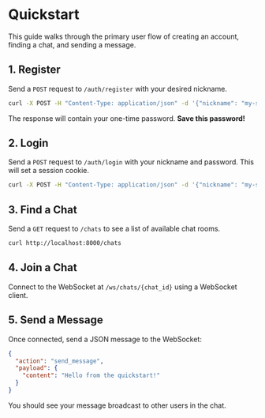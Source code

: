 # Quickstart

This guide walks through the primary user flow of creating an account, finding a chat, and sending a message.

## 1. Register
Send a `POST` request to `/auth/register` with your desired nickname.
```bash
curl -X POST -H "Content-Type: application/json" -d '{"nickname": "my-secret-name"}' http://localhost:8000/auth/register
```
The response will contain your one-time password. **Save this password!**

## 2. Login
Send a `POST` request to `/auth/login` with your nickname and password. This will set a session cookie.
```bash
curl -X POST -H "Content-Type: application/json" -d '{"nickname": "my-secret-name", "password": "your-one-time-password"}' http://localhost:8000/auth/login
```

## 3. Find a Chat
Send a `GET` request to `/chats` to see a list of available chat rooms.
```bash
curl http://localhost:8000/chats
```

## 4. Join a Chat
Connect to the WebSocket at `/ws/chats/{chat_id}` using a WebSocket client.

## 5. Send a Message
Once connected, send a JSON message to the WebSocket:
```json
{
  "action": "send_message",
  "payload": {
    "content": "Hello from the quickstart!"
  }
}
```
You should see your message broadcast to other users in the chat.
